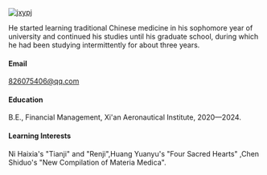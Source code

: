 

[![jxypj](https://img.shields.io/badge/senli1073-github-blue?logo=github)](https://github.com/jxypj)

He started learning traditional Chinese medicine in his sophomore year of university and continued his studies until his graduate school, during which he had been studying intermittently for about three years.
#### Email
826075406@qq.com

#### Education
B.E., Financial Management, Xi'an Aeronautical Institute, 2020—2024.

#### Learning Interests
Ni Haixia's "Tianji" and "Renji",Huang Yuanyu's "Four Sacred Hearts" ,Chen Shiduo's "New Compilation of Materia Medica".
